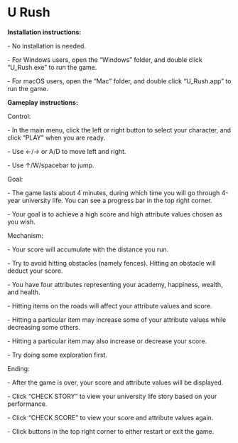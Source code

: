 # U Rush
**Installation instructions:** 

\-     No installation is needed. 

\-     For Windows users, open the “Windows” folder, and double click “U_Rush.exe” to run the game. 

\-     For macOS users, open the “Mac” folder, and double click “U_Rush.app” to run the game. 

 

**Gameplay instructions:** 

Control: 

\-     In the main menu, click the left or right button to select your character, and click “PLAY” when you are ready. 

\-     Use ←/→ or A/D to move left and right. 

\-     Use ↑/W/spacebar to jump. 

Goal: 

\-     The game lasts about 4 minutes, during which time you will go through 4-year university life. You can see a progress bar in the top right corner. 

\-     Your goal is to achieve a high score and high attribute values chosen as you wish. 

Mechanism: 

\-     Your score will accumulate with the distance you run. 

\-     Try to avoid hitting obstacles (namely fences). Hitting an obstacle will deduct your score. 

\-     You have four attributes representing your academy, happiness, wealth, and health. 

\-     Hitting items on the roads will affect your attribute values and score. 

\-     Hitting a particular item may increase some of your attribute values while decreasing some others. 

\-     Hitting a particular item may also increase or decrease your score. 

\-     Try doing some exploration first. 

Ending: 

\-     After the game is over, your score and attribute values will be displayed. 

\-     Click “CHECK STORY” to view your university life story based on your performance. 

\-     Click “CHECK SCORE” to view your score and attribute values again. 

\-     Click buttons in the top right corner to either restart or exit the game. 
